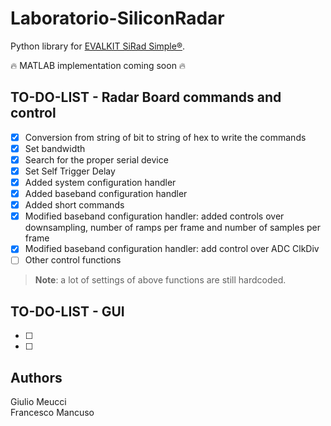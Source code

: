 # Laboratorio-SiliconRadar
Python library for [EVALKIT SiRad Simple®](https://siliconradar.com/evalkits/).

:fire: MATLAB implementation coming soon :fire:

## TO-DO-LIST - Radar Board commands and control
 - [x] Conversion from string of bit to string of hex to write the commands
 - [x] Set bandwidth
 - [x] Search for the proper serial device
 - [x] Set Self Trigger Delay
 - [x] Added system configuration handler
 - [x] Added baseband configuration handler
 - [x] Added short commands
 - [x] Modified baseband configuration handler: added controls over downsampling, number of ramps per frame and number of samples per frame
 - [x] Modified baseband configuration handler: add control over ADC ClkDiv
 - [ ] Other control functions

> **Note**: a lot of settings of above functions are still hardcoded.

## TO-DO-LIST - GUI
 - [ ]
 - [ ]

## Authors
Giulio Meucci \
Francesco Mancuso
